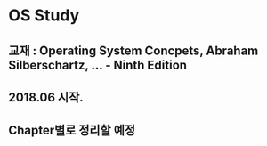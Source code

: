 # OS Study 

## 교재 : Operating System Concpets, Abraham Silberschartz, ... - Ninth Edition
## 2018.06 시작.
## Chapter별로 정리할 예정
